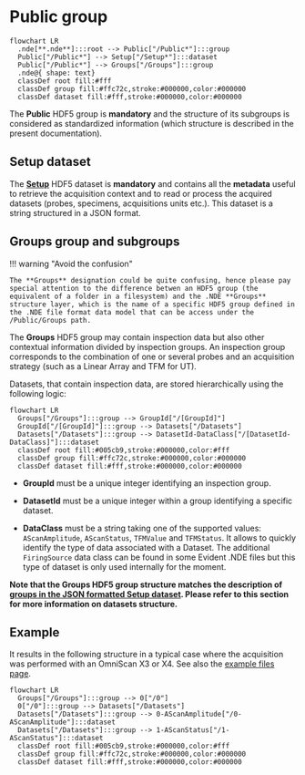 # **Public** group

``` mermaid
flowchart LR
  .nde[**.nde**]:::root --> Public["/Public*"]:::group
  Public["/Public*"] --> Setup["/Setup*"]:::dataset
  Public["/Public*"] --> Groups["/Groups"]:::group
  .nde@{ shape: text}
  classDef root fill:#fff
  classDef group fill:#ffc72c,stroke:#000000,color:#000000
  classDef dataset fill:#fff,stroke:#000000,color:#000000
```

The **Public** HDF5 group is **mandatory** and the structure of its subgroups is considered as standardized information (which structure is described in the present documentation).

## **Setup** dataset 

The [**Setup**](../json-metadata/setup/index.md) HDF5 dataset is **mandatory** and contains all the **metadata** useful to retrieve the acquisition context and to read or process the acquired datasets (probes, specimens, acquisitions units etc.). This dataset is a string structured in a JSON format. 

## **Groups** group and subgroups

!!! warning "Avoid the confusion"

    The **Groups** designation could be quite confusing, hence please pay special attention to the difference betwen an HDF5 group (the equivalent of a folder in a filesystem) and the .NDE **Groups** structure layer, which is the name of a specific HDF5 group defined in the .NDE file format data model that can be access under the /Public/Groups path.

The **Groups** HDF5 group may contain inspection data but also other contextual information divided by inspection groups. An inspection group corresponds to the combination of one or several probes and an acquisition strategy (such as a Linear Array and TFM for UT). 

Datasets, that contain inspection data, are stored hierarchically using the following logic:

``` mermaid
flowchart LR
  Groups["/Groups"]:::group --> GroupId["/[GroupId]"]
  GroupId["/[GroupId]"]:::group --> Datasets["/Datasets"]
  Datasets["/Datasets"]:::group --> DatasetId-DataClass["/[DatasetId-DataClass]"]:::dataset
  classDef root fill:#005cb9,stroke:#000000,color:#fff
  classDef group fill:#ffc72c,stroke:#000000,color:#000000
  classDef dataset fill:#fff,stroke:#000000,color:#000000
```

- **GroupId** must be a unique integer identifying an inspection group.

- **DatasetId** must be a unique integer within a group identifying a specific dataset. 

- **DataClass** must be a string taking one of the supported values: `AScanAmplitude`, `AScanStatus`, `TFMValue` and `TFMStatus`. It allows to quickly identify the type of data associated with a Dataset. The additional `FiringSource` data class can be found in some Evident .NDE files but this type of dataset is only used internally for the moment.

**Note that the Groups HDF5 group structure matches the description of [groups in the JSON formatted Setup dataset](../json-metadata/setup/data-model/groups/index.md). Please refer to this section for more information on datasets structure.**

## Example 

It results in the following structure in a typical case where the acquisition was performed with an OmniScan X3 or X4. See also the [example files page](../examples/example-files/index.md).

``` mermaid
flowchart LR
  Groups["/Groups"]:::group --> 0["/0"]
  0["/0"]:::group --> Datasets["/Datasets"]
  Datasets["/Datasets"]:::group --> 0-AScanAmplitude["/0-AScanAmplitude"]:::dataset
  Datasets["/Datasets"]:::group --> 1-AScanStatus["/1-AScanStatus"]:::dataset
  classDef root fill:#005cb9,stroke:#000000,color:#fff
  classDef group fill:#ffc72c,stroke:#000000,color:#000000
  classDef dataset fill:#fff,stroke:#000000,color:#000000
```

